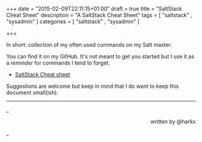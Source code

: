 +++
date = "2015-02-09T22:11:15+01:00"
draft = true
title = "SaltStack Cheat Sheet"
description = "A SaltStack Cheat Sheet"
tags = [ "saltstack"  , "sysadmin" ]
categories = [ "saltstack" , "sysadmin" ]

+++

In short: collection of my often used commands on my Salt master.

You can find it on my GitHub. It's not meant to get you started but I use it as a _reminder_ for commands I tend to forget.

  * <a href ="https://github.com/harkx/saltstack-cheatsheet" target="_blank">SaltStack Cheat sheet</a>

Suggestions are welcome but keep in mind that I do want to keep this document small(ish).

<hr>
_<p align=right>written by @harkx</p>_
